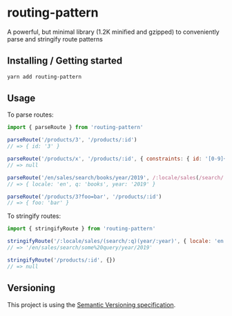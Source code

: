 # routing-pattern

A powerful, but minimal library (1.2K minified and gzipped) to conveniently parse and stringify route patterns

## Installing / Getting started

```sh
yarn add routing-pattern
```

## Usage

To parse routes:

```javascript
import { parseRoute } from 'routing-pattern'

parseRoute('/products/3', '/products/:id')
// => { id: '3' }

parseRoute('/products/x', '/products/:id', { constraints: { id: '[0-9]+' } })
// => null

parseRoute('/en/sales/search/books/year/2019', /:locale/sales(/search/:q)(year/:year))
// => { locale: 'en', q: 'books', year: '2019' }

parseRoute('/products/3?foo=bar', '/products/:id')
// => { foo: 'bar' }
```

To stringify routes:

```javascript
import { stringifyRoute } from 'routing-pattern'

stringifyRoute('/:locale/sales/(search/:q)(year/:year)', { locale: 'en', q: 'some query', year: '2019' })
// => '/en/sales/search/some%20query/year/2019'

stringifyRoute('/products/:id', {})
// => null
```

## Versioning

This project is using the [Semantic Versioning specification](http://semver.org/).

